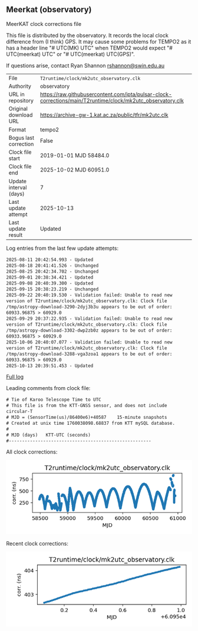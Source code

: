 
## Meerkat (observatory)

MeerKAT clock corrections file

This file is distributed by the observatory. It records the local
clock difference from (I think) GPS. It may cause some problems
for TEMPO2 as it has a header line "# UTC(MK) UTC" when TEMPO2
would expect "# UTC(meerkat) UTC" or "# UTC(meerkat) UTC(GPS)".

If questions arise, contact Ryan Shannon <rshannon@swin.edu.au>

|     |     |
|:--- |:--- |
| File | `T2runtime/clock/mk2utc_observatory.clk` |
| Authority | observatory |
| URL in repository | <https://raw.githubusercontent.com/ipta/pulsar-clock-corrections/main/T2runtime/clock/mk2utc_observatory.clk> |
| Original download URL | <https://archive-gw-1.kat.ac.za/public/tfr/mk2utc.clk> |
| Format | tempo2 |
| Bogus last correction | False |
| Clock file start | 2019-01-01 MJD 58484.0 |
| Clock file end | 2025-10-02 MJD 60951.0 |
| Update interval (days) | 7 |
| Last update attempt | 2025-10-13 |
| Last update result | Updated |

Log entries from the last few update attempts:
```
2025-08-11 20:42:54.993 - Updated
2025-08-18 20:41:41.526 - Unchanged
2025-08-25 20:42:34.702 - Unchanged
2025-09-01 20:38:34.421 - Updated
2025-09-08 20:40:39.300 - Updated
2025-09-15 20:38:23.219 - Unchanged
2025-09-22 20:40:19.530 - Validation failed: Unable to read new version of T2runtime/clock/mk2utc_observatory.clk: Clock file /tmp/astropy-download-3290-2dyj3b3u appears to be out of order: 60933.96875 > 60929.0
2025-09-29 20:37:22.935 - Validation failed: Unable to read new version of T2runtime/clock/mk2utc_observatory.clk: Clock file /tmp/astropy-download-3302-dwp2zb0z appears to be out of order: 60933.96875 > 60929.0
2025-10-06 20:40:07.077 - Validation failed: Unable to read new version of T2runtime/clock/mk2utc_observatory.clk: Clock file /tmp/astropy-download-3288-vga3zoa1 appears to be out of order: 60933.96875 > 60929.0
2025-10-13 20:39:51.453 - Updated
```
[Full log](https://raw.githubusercontent.com/ipta/pulsar-clock-corrections/main/log/T2runtime/clock/mk2utc_observatory.clk.log)

Leading comments from clock file:

    # Tie of Karoo Telescope Time to UTC
    # This file is from the KTT-GNSS sensor, and does not include circular-T
    # MJD = (SensorTime(us)/86400e6)+40587    15-minute snapshots
    # Created at unix time 1760038098.68837 from KTT mySQL database.
    #
    # MJD (days)   KTT-UTC (seconds)
    #------------------------------------------------------



All clock corrections:

![plot of all clock corrections](mk2utc_observatory.clk.png "All corrections")

Recent clock corrections:

![plot of recent clock corrections](mk2utc_observatory.clk.short.png "Recent corrections")

